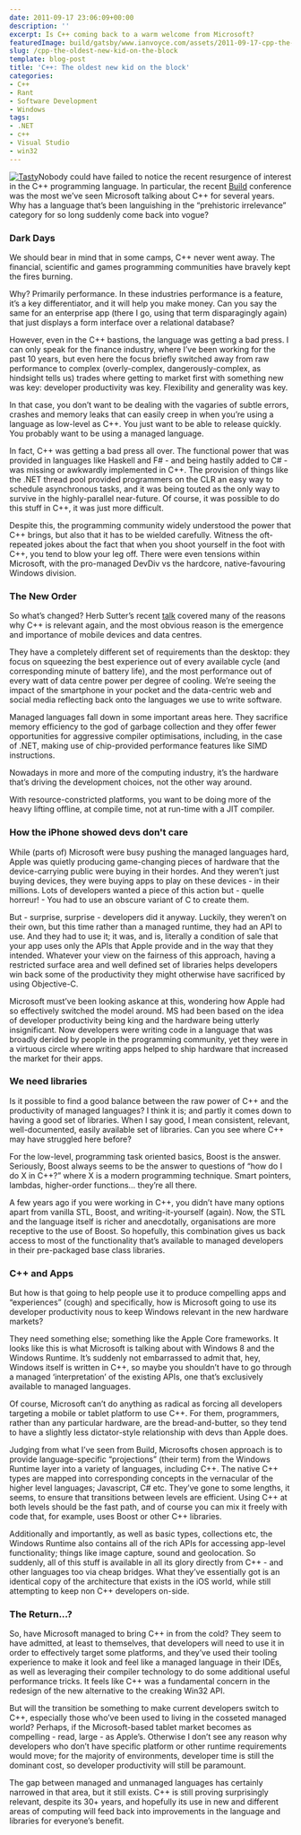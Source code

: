 ```yaml
---
date: 2011-09-17 23:06:09+00:00
description: ''
excerpt: Is C++ coming back to a warm welcome from Microsoft?
featuredImage: build/gatsby/www.ianvoyce.com/assets/2011-09-17-cpp-the-oldest-new-kid-on-the-block_ballmer_cpp.png
slug: /cpp-the-oldest-new-kid-on-the-block
template: blog-post
title: 'C++: The oldest new kid on the block'
categories:
- C++
- Rant
- Software Development
- Windows
tags:
- .NET
- c++
- Visual Studio
- win32
---
```


[![Tasty](build/gatsby/www.ianvoyce.com/assets/2011-09-17-cpp-the-oldest-new-kid-on-the-block_ballmer_cpp.png)](build/gatsby/www.ianvoyce.com/assets/2011-09-17-cpp-the-oldest-new-kid-on-the-block_ballmer_cpp.png)Nobody could have failed to notice the recent resurgence of interest in the C++ programming language. In particular, the recent [Build](http://www.buildwindows.com/) conference was the most we’ve seen Microsoft talking about C++ for several years. Why has a language that’s been languishing in the “prehistoric irrelevance” category for so long suddenly come back into vogue?
<!-- more -->


### Dark Days


We should bear in mind that in some camps, C++ never went away. The financial, scientific and games programming communities have bravely kept the fires burning.
 
Why? Primarily performance. In these industries performance is a feature, it’s a key differentiator, and it will help you make money. Can you say the same for an enterprise app (there I go, using that term disparagingly again) that just displays a form interface over a relational database?

However, even in the C++ bastions, the language was getting a bad press. I can only speak for the finance industry, where I’ve been working for the past 10 years, but even here the focus briefly switched away from raw performance to complex (overly-complex, dangerously-complex, as hindsight tells us) trades where getting to market first with something new was key: developer productivity was key. Flexibility and generality was key.

In that case, you don’t want to be dealing with the vagaries of subtle errors, crashes and memory leaks that can easily creep in when you’re using a language as low-level as C++. You just want to be able to release quickly. You probably want to be using a managed language.

In fact, C++ was getting a bad press all over. The functional power that was provided in languages like Haskell and F# - and being hastily added to C# - was missing or awkwardly implemented in C++. The provision of things like the .NET thread pool provided programmers on the CLR an easy way to schedule asynchronous tasks, and it was being touted as the only way to survive in the highly-parallel near-future. Of course, it was possible to do this stuff in C++, it was just more difficult.   

Despite this, the programming community widely understood the power that C++ brings, but also that it has to be wielded carefully. Witness the oft-repeated jokes about the fact that when you shoot yourself in the foot with C++, you tend to blow your leg off. There were even tensions within Microsoft, with the pro-managed DevDiv vs the hardcore, native-favouring Windows division.


### The New Order


So what’s changed? Herb Sutter’s recent [talk](http://channel9.msdn.com/posts/C-and-Beyond-2011-Herb-Sutter-Why-C) covered many of the reasons why C++ is relevant again, and the most obvious reason is the emergence and importance of mobile devices and data centres. 

They have a completely different set of requirements than the desktop: they focus on squeezing the best experience out of every available cycle (and corresponding minute of battery life), and the most performance out of every watt of data centre power per degree of cooling. We’re seeing the impact of the smartphone in your pocket and the data-centric web and social media reflecting back onto the languages we use to write software.  

Managed languages fall down in some important areas here. They sacrifice memory efficiency to the god of garbage collection and they offer fewer opportunities for aggressive compiler optimisations, including, in the case of .NET, making use of chip-provided performance features like SIMD instructions.

Nowadays in more and more of the computing industry, it’s the hardware that’s driving the development choices, not the other way around.

With resource-constricted platforms, you want to be doing more of the heavy lifting offline, at compile time, not at run-time with a JIT compiler.


### How the iPhone showed devs don't care


While (parts of) Microsoft were busy pushing the managed languages hard, Apple was quietly producing game-changing pieces of hardware that the device-carrying public were buying in their hordes. And they weren’t just buying devices, they were buying apps to play on these devices - in their millions. Lots of developers wanted a piece of this action but - quelle horreur! - You had to use an obscure variant of C to create them.

But - surprise, surprise - developers did it anyway. Luckily, they weren’t on their own, but this time rather than a managed runtime, they had an API to use. And they had to use it; it was, and is, literally a condition of sale that your app uses only the APIs that Apple provide and in the way that they intended. Whatever your view on the fairness of this approach, having a restricted surface area and well defined set of libraries helps developers win back some of the productivity they might otherwise have sacrificed by using Objective-C.

Microsoft must’ve been looking askance at this, wondering how Apple had so effectively switched the model around. MS had been based on the idea of developer productivity being king and the hardware being utterly insignificant. Now developers were writing code in a language that was broadly derided by people in the programming community, yet they were in a virtuous circle where writing apps helped to ship hardware that increased the market for their apps. 


### We need libraries


Is it possible to find a good balance between the raw power of C++ and the productivity of managed languages? I think it is; and partly it comes down to having a good set of libraries. When I say good, I mean consistent, relevant, well-documented, easily available set of libraries. Can you see where C++ may have struggled here before?

For the low-level, programming task oriented basics, Boost is the answer. Seriously, Boost always seems to be the answer to questions of “how do I do X in C++?” where X is a modern programming technique. Smart pointers, lambdas, higher-order functions… they’re all there. 

A few years ago if you were working in C++, you didn’t have many options apart from vanilla STL, Boost, and writing-it-yourself (again). Now, the STL and the language itself is richer and anecdotally, organisations are more receptive to the use of Boost. So hopefully, this combination gives us back access to most of the functionality that’s available to managed developers in their pre-packaged base class libraries.


### C++ and Apps


But how is that going to help people use it to produce compelling apps and “experiences” (cough) and specifically, how is Microsoft going to use its developer productivity nous to keep Windows relevant in the new hardware markets? 

They need something else; something like the Apple Core frameworks. It looks like this is what Microsoft is talking about with Windows 8 and the Windows Runtime. It’s suddenly not embarrassed to admit that, hey, Windows itself is written in C++, so maybe you shouldn’t have to go through a managed ‘interpretation’ of the existing APIs, one that’s exclusively available to managed languages.

Of course, Microsoft can’t do anything as radical as forcing all developers targeting a mobile or tablet platform to use C++. For them, programmers, rather than any particular hardware, are the bread-and-butter, so they tend to have a slightly less dictator-style relationship with devs than Apple does. 

Judging from what I’ve seen from Build, Microsofts chosen approach is to provide language-specific “projections” (their term) from the Windows Runtime layer into a variety of languages, including C++. The native C++ types are mapped into corresponding concepts in the vernacular of the higher level languages; Javascript, C# etc. They’ve gone to some lengths, it seems, to ensure that transitions between levels are efficient. Using C++ at both levels should be the fast path, and of course you can mix it freely with code that, for example, uses Boost or other C++ libraries. 

Additionally and importantly, as well as basic types, collections etc, the Windows Runtime also contains all of the rich APIs for accessing app-level functionality; things like image capture, sound and geolocation. So suddenly, all of this stuff is available in all its glory directly from C++ - and other languages too via cheap bridges. What they’ve essentially got is an identical copy of the architecture that exists in the iOS world, while still attempting to keep non C++ developers on-side. 


### The Return...?


So, have Microsoft managed to bring C++ in from the cold? They seem to have admitted, at least to themselves, that developers will need to use it in order to effectively target some platforms, and they’ve used their tooling experience to make it look and feel like a managed language in their IDEs, as well as leveraging their compiler technology to do some additional useful performance tricks. It feels like C++ was a fundamental concern in the redesign of the new alternative to the creaking Win32 API.

But will the transition be something to make current developers switch to C++, especially those who’ve been used to living in the cosseted managed world? Perhaps, if the Microsoft-based tablet market becomes as compelling - read, large - as Apple’s. Otherwise I don’t see any reason why developers who don’t have specific platform or other runtime requirements would move; for the majority of environments, developer time is still the dominant cost, so developer productivity will still be paramount. 

The gap between managed and unmanaged languages has certainly narrowed in that area, but it still exists. C++ is still proving surprisingly relevant, despite its 30+ years, and hopefully its use in new and different areas of computing will feed back into improvements in the language and libraries for everyone’s benefit.

